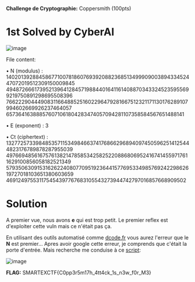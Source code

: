 **Challenge de Cryptographie:** Coppersmith (100pts)

# 1st Solved by CyberAI

![image](https://github.com/user-attachments/assets/b5f2fa5b-7aa3-4071-9d32-fca8a6b3459e)

File content:

• N (modulus) :
14020139288458677100781860769392088236851349990900389433452447072019512309150009845
49487266617395213964128457198844016411614088703433245235955699219750891298695508396
76622290444908311664885251602296479281667512321171130176289107994602669926237464057
657364163888576071061804283474057094281107358584567651488141

• E (exponent) : 3

• Ct (ciphertext) :
13277257339848535711534984663741768662968940974505962514125444823176789878287955039
49766948561675761382147858534258252208868069524167414559717611629100856058182521349
57935063091531626224080770951923644157769533498576924229862619727018103651380603659
469124975531175454397767683105543273944742797016857668909502

# Solution

A premier vue, nous avons **e** qui est trop petit. Le premier reflex est d'exploiter cette vuln mais ce n'était pas ça.

En utilisant des outils automatisé comme [dcode.fr](https://www.dcode.fr/rsa-cipher) vous aurez l'erreur que le **N** est premier... Apres avoir google cette erreur, je comprends que c'était la porte d'entrée.
Mais recherche me conduise à ce [script](https://github.com/parfaittolefo/SMARTEX_CTF_2024/blob/main/RSA_Prime_N_Exploit.py): 

![image](https://github.com/user-attachments/assets/8fd648bf-c213-46ee-814f-f3448eb29f44)


**FLAG:** SMARTEXCTF{C0pp3r5m17h_4tt4ck_1s_n3w_f0r_M3}
